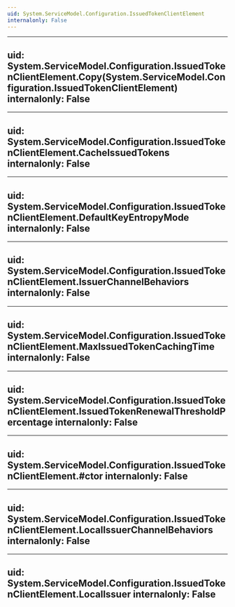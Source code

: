 ```yaml
---
uid: System.ServiceModel.Configuration.IssuedTokenClientElement
internalonly: False
---
```


---
uid: System.ServiceModel.Configuration.IssuedTokenClientElement.Copy(System.ServiceModel.Configuration.IssuedTokenClientElement)
internalonly: False
---

---
uid: System.ServiceModel.Configuration.IssuedTokenClientElement.CacheIssuedTokens
internalonly: False
---

---
uid: System.ServiceModel.Configuration.IssuedTokenClientElement.DefaultKeyEntropyMode
internalonly: False
---

---
uid: System.ServiceModel.Configuration.IssuedTokenClientElement.IssuerChannelBehaviors
internalonly: False
---

---
uid: System.ServiceModel.Configuration.IssuedTokenClientElement.MaxIssuedTokenCachingTime
internalonly: False
---

---
uid: System.ServiceModel.Configuration.IssuedTokenClientElement.IssuedTokenRenewalThresholdPercentage
internalonly: False
---

---
uid: System.ServiceModel.Configuration.IssuedTokenClientElement.#ctor
internalonly: False
---

---
uid: System.ServiceModel.Configuration.IssuedTokenClientElement.LocalIssuerChannelBehaviors
internalonly: False
---

---
uid: System.ServiceModel.Configuration.IssuedTokenClientElement.LocalIssuer
internalonly: False
---
